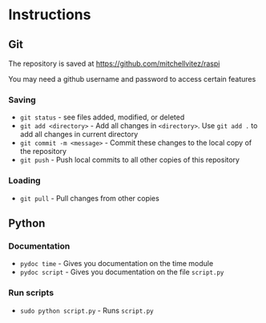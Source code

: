 # Instructions

## Git

The repository is saved at https://github.com/mitchellvitez/raspi

You may need a github username and password to access certain features

### Saving

- `git status` - see files added, modified, or deleted
- `git add <directory>` - Add all changes in `<directory>`. Use `git add .` to add all changes in current directory
- `git commit -m <message>` - Commit these changes to the local copy of the repository
- `git push` - Push local commits to all other copies of this repository

### Loading

- `git pull` - Pull changes from other copies

## Python

### Documentation

- `pydoc time` - Gives you documentation on the time module
- `pydoc script` - Gives you documentation on the file `script.py`

### Run scripts

- `sudo python script.py` - Runs `script.py`

